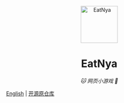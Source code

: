 
<p align="center">
  <a href="https://lilithcn.github.io/EatNya/"><img src="https://raw.githubusercontent.com/Lilithcn/EatNya/main/static/image/ClickBefore.png" width="100" height="100" alt="EatNya"></a>
</p>
<div align="center">

# EatNya

_🐱 网页小游戏 💌_

</div>

[English](README_EN.md)
|
[ 开源原仓库 ](https://github.com/arcxingye/EatKano)